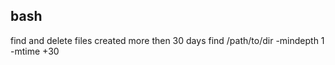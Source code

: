 ## bash

find and delete files created more then 30 days
  find /path/to/dir -mindepth 1 -mtime +30
